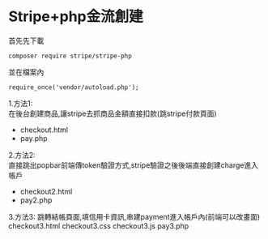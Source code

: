 # Stripe+php金流創建

首先先下載
```
composer require stripe/stripe-php
```
並在檔案內

```
require_once('vendor/autoload.php');
```

1.方法1:  
在後台創建商品,讓stripe去抓商品金額直接扣款(跳stripe付款頁面)  
* checkout.html  
* pay.php

2.方法2:  
直接跳出popbar前端傳token驗證方式,stripe驗證之後後端直接創建charge進入帳戶  
* checkout2.html
* pay2.php

3.方法3:
跳轉結帳頁面,填信用卡資訊,串建payment進入帳戶內(前端可以改畫面)
checkout3.html
checkout3.css
checkout3.js
pay3.php